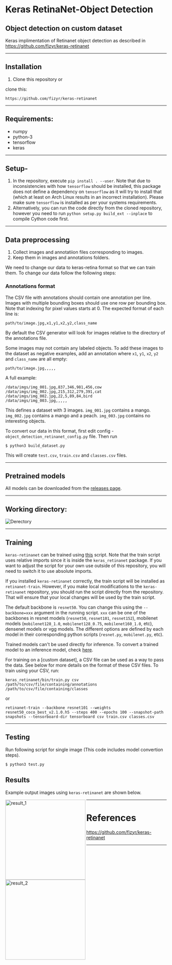 # Keras RetinaNet-Object Detection

## Object detection on custom dataset

Keras implimentation of Retinanet object detection as described in <https://github.com/fizyr/keras-retinanet>

---------------------------------------------------------------------------------------------------

## Installation

1) Clone this repository or 

clone this: 
```
https://github.com/fizyr/keras-retinanet

```
--------------------------------------------------------------------------------------------
## Requirements: 

- numpy
- python-3
- tensorflow 
- keras
--------------------------------------------------------------------------------------------
## Setup-
1) In the repository, execute `pip install . --user`.
   Note that due to inconsistencies with how `tensorflow` should be installed,
   this package does not define a dependency on `tensorflow` as it will try to install that (which at least on Arch Linux results in an incorrect installation).
   Please make sure `tensorflow` is installed as per your systems requirements.
2) Alternatively, you can run the code directly from the cloned  repository, however you need to run `python setup.py build_ext --inplace` to compile Cython code first.
---------------------------------------------------------------------------------------------
## Data preprocessing
1) Collect images and annotatiion files corresponding to images. 
2) Keep them in images and annotations folders.


We need to change our data to keras-retina format so that we can train them. To change our data follow the following steps: 

### Annotations format
The CSV file with annotations should contain one annotation per line.
Images with multiple bounding boxes should use one row per bounding box.
Note that indexing for pixel values starts at 0.
The expected format of each line is:
```
path/to/image.jpg,x1,y1,x2,y2,class_name
```
By default the CSV generator will look for images relative to the directory of the annotations file.

Some images may not contain any labeled objects.
To add these images to the dataset as negative examples,
add an annotation where `x1`, `y1`, `x2`, `y2` and `class_name` are all empty:
```
path/to/image.jpg,,,,,
```

A full example:
```
/data/imgs/img_001.jpg,837,346,981,456,cow
/data/imgs/img_002.jpg,215,312,279,391,cat
/data/imgs/img_002.jpg,22,5,89,84,bird
/data/imgs/img_003.jpg,,,,,
```

This defines a dataset with 3 images.
`img_001.jpg` contains a mango.
`img_002.jpg` contains a mango and a peach.
`img_003.jpg` contains no interesting objects.

To convert our data in this format, first edit config - `object_detection_retinanet_config.py` file.
Then run 

```
$ python3 build_dataset.py 

```

This will create `test.csv`, `train.csv` and `classes.csv` files.

----------------------------------------------------------------------------------

## Pretrained models

All models can be downloaded from the [releases page](https://github.com/fizyr/keras-retinanet/releases).

-----------------------------------------------------------------------------------------
## Working directory:
![Derectory](../master/img_all/derectory.png)



------------------------------------------------------------------------------------------------
## Training
`keras-retinanet` can be trained using [this](https://github.com/fizyr/keras-retinanet/blob/master/keras_retinanet/bin/train.py) script.
Note that the train script uses relative imports since it is inside the `keras_retinanet` package.
If you want to adjust the script for your own use outside of this repository,
you will need to switch it to use absolute imports.

If you installed `keras-retinanet` correctly, the train script will be installed as `retinanet-train`.
However, if you make local modifications to the `keras-retinanet` repository, you should run the script directly from the repository.
That will ensure that your local changes will be used by the train script.

The default backbone is `resnet50`. You can change this using the `--backbone=xxx` argument in the running script.
`xxx` can be one of the backbones in resnet models (`resnet50`, `resnet101`, `resnet152`), mobilenet models (`mobilenet128_1.0`, `mobilenet128_0.75`, `mobilenet160_1.0`, etc), densenet models or vgg models. The different options are defined by each model in their corresponding python scripts (`resnet.py`, `mobilenet.py`, etc).

Trained models can't be used directly for inference. To convert a trained model to an inference model, check [here](https://github.com/fizyr/keras-retinanet#converting-a-training-model-to-inference-model).



For training on a [custom dataset], a CSV file can be used as a way to pass the data.
See below for more details on the format of these CSV files.
To train using your CSV, run:

```
keras_retinanet/bin/train.py csv /path/to/csv/file/containing/annotations /path/to/csv/file/containing/classes
```


or 

```
retinanet-train --backbone resnet101 --weights resnet50_coco_best_v2.1.0.h5 --steps 400 --epochs 100 --snapshot-path snapshots --tensorboard-dir tensorboard csv train.csv classes.csv
```


-----------------------------------------------------------------------------------------------------

## Testing
Run following script for single image (This code includes model convertion steps).

```
$ python3 test.py
```

## Results

Example output images using `keras-retinanet` are shown below.

<a href="url"><img src="https://github.com/Laudarisd/Keras-retinanet/blob/master/img_all/1_result.jpg"  alt="result_1" align="left" height="250" width="250" ></a>


<a href="url"><img src="https://github.com/Laudarisd/Keras-retinanet/blob/master/img_all/2_result.jpg" alt="result_2" align="left" height="250" width="250" ></a>

--------------------------------------------------------------------------------------------------------------------







# References 

<https://github.com/fizyr/keras-retinanet>




____________________________________________________________________________________________________________________
